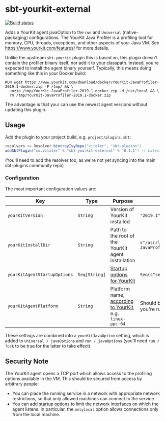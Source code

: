 # sbt-yourkit-external

[![Build status](https://badge.buildkite.com/b75b135f9ddc041dc9c16d46e1f57d98f4793c233438e1f6af.svg)](https://buildkite.com/vital/sbt-yourkit-external)

Adds a YourKit agent javaOption to the `run` and `Universal` (native-packaging) configurations. The YourKit Java
Profiler is a profiling tool for memory, CPU, threads, exceptions, and other aspects of your Java VM. See
https://www.yourkit.com/features/ for more details.

Unlike the upstream `sbt-yourkit` plugin this is based on, this plugin doesn't contain the profiler binary itself, nor
add it to your classpath. Instead, you're expected to install the agent binary yourself. Typically, this means doing
something like this in your Docker build:

```
RUN wget https://www.yourkit.com/download/docker/YourKit-JavaProfiler-2019.1-docker.zip -P /tmp/ && \
  unzip /tmp/YourKit-JavaProfiler-2019.1-docker.zip -d /usr/local && \
  rm /tmp/YourKit-JavaProfiler-2019.1-docker.zip
```

The advantage is that your can use the newest agent versions without updating this plugin.

## Usage

Add the plugin to your project build, e.g. `project/plugins.sbt`:

```scala
resolvers += Resolver.bintrayIvyRepo("vitaler", "sbt-plugins")
addSbtPlugin("co.vitaler" % "sbt-yourkit-external" % "0.1.1") // Latest release
```

(You'll need to add the resolver too, as we're not yet syncing into the main sbt-plugins community repo)

### Configuration

The most important configuration values are:

Key | Type | Purpose | Default value
--- | --- | --- | ---
`yourKitVersion` | `String` | Version of YourKit installed | `"2019.1"`
`yourKitInstallDir` | `String` | Path to the root of the YourKit agent installation | `s"/usr/local/YourKit-JavaProfiler-${yourKitVersion.value}"`
`yourKitAgentStartupOptions` | `Seq[String]` | [Startup options for YourKit](https://www.yourkit.com/docs/java/help/startup_options.jsp) | `Seq(s"sessionname=${project_name}")`
`yourKitAgentPlatform` | `String` | Platform name, [according to YourKit](https://www.yourkit.com/docs/java/help/agent.jsp), e.g. `linux-ppc-64` | Should be automatically detected, if you're running in a 64-bit architecture.

These settings are combined into a `yourKitJavaOption` setting, which is added to `Universal / javaOptions` and `run / javaOptions` (you'll need
`run / fork` to be true for the latter to take effect)

## Security Note

The YourKit agent opens a TCP port which allows access to the profiling options available in the VM. This should be
secured from access by arbitrary people:

 - You can place the running service in a network with appropriate network restrictions, so that only allowed machines
   can connect to the service.
 - You can add [startup options](https://www.yourkit.com/docs/java/help/startup_options.jsp) to limit the network
   interfaces on which the agent listens. In particular, the `onlylocal` option allows connections only from the local machine.
